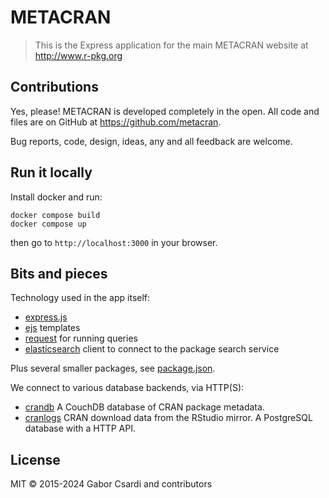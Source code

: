 
# METACRAN

> This is the Express application for the main METACRAN
> website at http://www.r-pkg.org

## Contributions

Yes, please! METACRAN is developed completely in the open.
All code and files are on GitHub at https://github.com/metacran.

Bug reports, code, design, ideas, any and all feedback
are welcome.

## Run it locally

Install docker and run:
```
docker compose build
docker compose up
```
then go to `http://localhost:3000` in your browser.

## Bits and pieces

Technology used in the app itself:

- [express.js](http://expressjs.com/)
- [ejs](https://github.com/mde/ejs) templates
- [request](https://github.com/request/request) for running queries
- [elasticsearch](https://github.com/elastic/elasticsearch-js)
  client to connect to the package search service

Plus several smaller packages, see [package.json](/package.json).

We connect to various database backends, via HTTP(S):
- [crandb](https://github.com/metacran/crandb) A CouchDB database of
  CRAN package metadata.
- [cranlogs](https://github.com/metacran/cranlogs.app) CRAN download
  data from the RStudio mirror. A PostgreSQL database with a HTTP API.

## License

MIT © 2015-2024 Gabor Csardi and contributors
